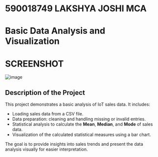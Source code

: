 # 590018749 LAKSHYA JOSHI MCA 

# Basic Data Analysis and Visualization

# SCREENSHOT 
![image](https://github.com/user-attachments/assets/b3b4f902-582e-48e0-951d-8bcf3297c96a)

## **Description of the Project**

This project demonstrates a basic analysis of IoT sales data. It includes:
- Loading sales data from a CSV file.
- Data preparation: cleaning and handling missing or invalid entries.
- Statistical analysis to calculate the **Mean**, **Median**, and **Mode** of sales data.
- Visualization of the calculated statistical measures using a bar chart.

The goal is to provide insights into sales trends and present the data analysis visually for easier interpretation.

